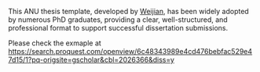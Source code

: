 This ANU thesis template, developed by [Weijian](https://weijiandeng.xyz/), has been widely adopted by numerous PhD graduates, providing a clear, well-structured, and professional format to support successful dissertation submissions.

Please check the exmaple at
https://search.proquest.com/openview/6c48343989e4cd476bebfac529e47d15/1?pq-origsite=gscholar&cbl=2026366&diss=y
